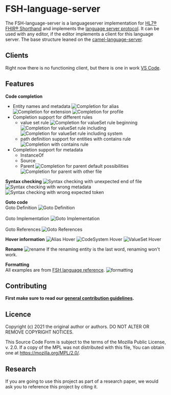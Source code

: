 # FSH-language-server

The FSH-language-server is a languageserver implementation for
[HL7® FHIR® Shorthand](http://hl7.org/fhir/uv/shorthand/STU1/)
and implements the [language server protocol](https://microsoft.github.io/language-server-protocol/).
It can be used with any editor, if the editor implements a client for this language server. The base structure leaned on the [camel-language-server](https://github.com/camel-tooling/camel-language-server/tree/master).

## Clients
Right now there is no functioning client, but there is one in work [VS Code](https://github.com/FHOOEAIST/Itamae).

## Features

**Code completion**
* Entity names and metadata
  ![Completion for alias](.././images/aliasCompletion.png "Completion for alias")
  ![Completion for extension](.././images/extensionCompletion.png "Completion for extension")
  ![Completion for profile](.././images/profileCompletion.png "Completion for profile")
* Completion support for different rules
    * value set rule
      ![Completion for valueSet rule beginning](.././images/vsRuleCompletion1.png "Completion for valueSet rule beginning")
      ![Completion for valueSet rule including](.././images/vsRuleCompletion2.png "Completion for valueSet rule including")
      ![Completion for valueSet rule including system](.././images/vsRuleCompletion3.png "Completion for valueSet rule including system")
    * path definition support for entities with contains rule
      ![Completion with contains rule](.././images/sdRuleCompletionWithContainsRule.png "Completion with contains rule")
* Completion support for metadata
    * InstanceOf
    * Source
    * Parent
      ![Completion for parent default possibilities](.././images/parentCompletion.png "Completion for parent default possibilities")
      ![Completion for parent with other file](.././images/parentCompletionWithOtherFile.png "Completion for parent with other file")


**Syntax checking**
![Syntax checking with unexpected end of file](.././images/syntaxCheckingEOF.png "Syntax checking with unexpected end of file")
![Syntax checking with wrong metadata](.././images/syntaxCheckingWrongMetadata.png "Syntax checking with wrong metadata")
![Syntax checking with wrong expected token](.././images/syntaxCheckingWrongToken.png "Syntax checking with wrong expected token")


**Goto code** \
Goto Definition
![Goto Definition](.././images/goToDefinition.gif "Goto Definition") \
\
Goto Implementation
![Goto Implementation](.././images/goToImplementation.gif "Goto Implementation")\
\
Goto References
![Goto References](.././images/goToReferences.gif "Goto References")

**Hover information**
![Alias Hover](.././images/aliasHover.png "Alias Hover")
![CodeSystem Hover](.././images/codeSystemHover.png "CodeSystem Hover")
![ValueSet Hover](.././images/valueSetHover.png "ValueSet Hover")

**Rename**
![rename](.././images/rename.gif "rename")
If the renaming entity is the last word, renaming won't work.

**Formatting** \
All examples are from [FSH language reference](https://build.fhir.org/ig/HL7/fhir-shorthand/reference.html).
![formatting](.././images/formatting.gif "formatting")

## Contributing

**First make sure to read our [general contribution guidelines](https://fhooeaist.github.io/CONTRIBUTING.html).**

## Licence

Copyright (c) 2021 the original author or authors.
DO NOT ALTER OR REMOVE COPYRIGHT NOTICES.

This Source Code Form is subject to the terms of the Mozilla Public
License, v. 2.0. If a copy of the MPL was not distributed with this
file, You can obtain one at https://mozilla.org/MPL/2.0/.

## Research

If you are going to use this project as part of a research paper, we would ask you to reference this project by citing
it.
